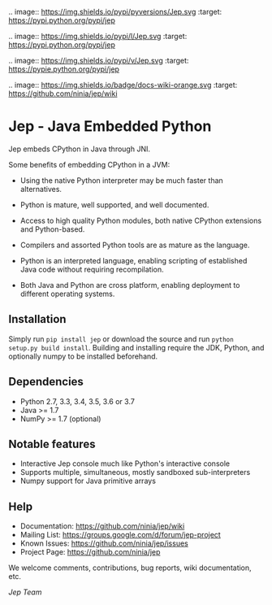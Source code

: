.. image:: https://img.shields.io/pypi/pyversions/Jep.svg
    :target: https://pypi.python.org/pypi/jep

.. image:: https://img.shields.io/pypi/l/Jep.svg
    :target: https://pypi.python.org/pypi/jep

.. image:: https://img.shields.io/pypi/v/Jep.svg
    :target: https://pypie.python.org/pypi/jep
	
.. image:: https://img.shields.io/badge/docs-wiki-orange.svg
    :target: https://github.com/ninia/jep/wiki


Jep - Java Embedded Python
===========================

Jep embeds CPython in Java through JNI.

Some benefits of embedding CPython in a JVM:

* Using the native Python interpreter may be much faster than
  alternatives.

* Python is mature, well supported, and well documented.

* Access to high quality Python modules, both native CPython
  extensions and Python-based.

* Compilers and assorted Python tools are as mature as the language.

* Python is an interpreted language, enabling scripting of established
  Java code without requiring recompilation.

* Both Java and Python are cross platform, enabling deployment to 
  different operating systems.


Installation
------------
Simply run ``pip install jep`` or download the source and run ``python setup.py build install``.
Building and installing require the JDK, Python, and optionally numpy to be installed beforehand.

Dependencies
------------
* Python 2.7, 3.3, 3.4, 3.5, 3.6 or 3.7
* Java >= 1.7
* NumPy >= 1.7 (optional)

Notable features
----------------
* Interactive Jep console much like Python's interactive console
* Supports multiple, simultaneous, mostly sandboxed sub-interpreters
* Numpy support for Java primitive arrays

Help
----
* Documentation: https://github.com/ninia/jep/wiki
* Mailing List: https://groups.google.com/d/forum/jep-project
* Known Issues: https://github.com/ninia/jep/issues
* Project Page: https://github.com/ninia/jep

We welcome comments, contributions, bug reports, wiki documentation, etc.

*Jep Team*
